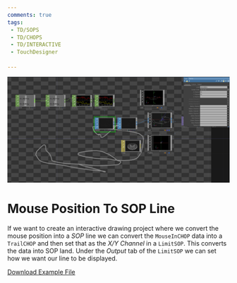 ```yaml
---
comments: true
tags:
 - TD/SOPS
 - TD/CHOPS
 - TD/INTERACTIVE
 - TouchDesigner

---
```


![Mouse Position To SOP Line](../img/MousePositionToSopLine.png)

# Mouse Position To SOP Line

If we want to create an interactive drawing project where we convert the mouse position into a *SOP* line we can convert the `MouseInCHOP` data into a `TrailCHOP` and then set that as the *X/Y Channel* in a `LimitSOP`. This converts the data into SOP land. Under the *Output* tab of the `LimitSOP` we can set how we want our line to be displayed.

[Download Example File](../files/MousePositionSOPLine.tox)